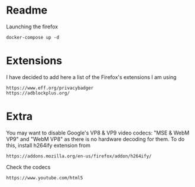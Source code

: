 Readme
======

Launching the firefox
```
docker-compose up -d
```

Extensions
==========

I have decided to add here a list of the Firefox's extensions I am using
```
https://www.eff.org/privacybadger
https://adblockplus.org/
```

Extra
=====

You may want to disable Google's VP8 & VP9 video codecs: "MSE & WebM VP9" and "WebM VP8"
as there is no hardware decoding for them.
To do this, install h264ify extension from
```
https://addons.mozilla.org/en-us/firefox/addon/h264ify/
```

Check the codecs
```
https://www.youtube.com/html5
```
